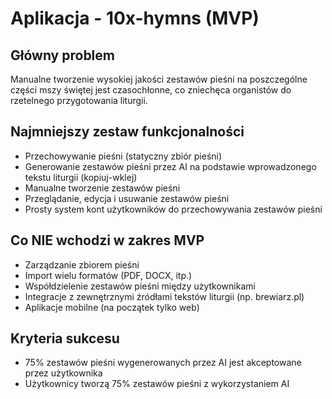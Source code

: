 # Aplikacja - 10x-hymns (MVP)

## Główny problem
Manualne tworzenie wysokiej jakości zestawów pieśni na poszczególne części mszy świętej jest czasochłonne, co zniechęca organistów do rzetelnego przygotowania liturgii.

## Najmniejszy zestaw funkcjonalności
- Przechowywanie pieśni (statyczny zbiór pieśni)
- Generowanie zestawów pieśni przez AI na podstawie wprowadzonego tekstu liturgii (kopiuj-wklej)
- Manualne tworzenie zestawów pieśni
- Przeglądanie, edycja i usuwanie zestawów pieśni
- Prosty system kont użytkowników do przechowywania zestawów pieśni

## Co NIE wchodzi w zakres MVP
- Zarządzanie zbiorem pieśni
- Import wielu formatów (PDF, DOCX, itp.)
- Współdzielenie zestawów pieśni między użytkownikami
- Integracje z zewnętrznymi źródłami tekstów liturgii (np. brewiarz.pl)
- Aplikacje mobilne (na początek tylko web)

## Kryteria sukcesu
- 75% zestawów pieśni wygenerowanych przez AI jest akceptowane przez użytkownika
- Użytkownicy tworzą 75% zestawów pieśni z wykorzystaniem AI
